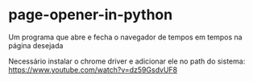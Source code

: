 # page-opener-in-python
Um programa que abre e fecha o navegador de tempos em tempos na página desejada

Necessário instalar o chrome driver e adicionar ele no  path do sistema:
https://www.youtube.com/watch?v=dz59GsdvUF8
